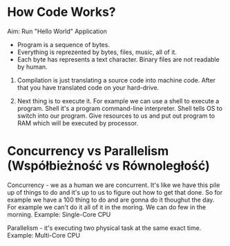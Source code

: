 # How Code Works? 

Aim: Run "Hello World" Application

- Program is a sequence of bytes.
- Everything is reprezented by bytes, files, music, all of it.
- Each byte has represents a text character. Binary files are not readable by human. 

1. Compilation is just translating a source code into machine code. After that you have translated code on your hard-drive. 

2. Next thing is to execute it. For example we can use a shell to execute a program. Shell it's a program command-line interpreter. Shell tells OS to switch into our program. Give resources to us and put out program to RAM which will be executed by processor.


# Concurrency vs Parallelism (Współbieżność vs Równoległość)

Concurrency - we as a human we are concurrent. It's like we have this pile up of things to do and it's up to us to figure out how to get that done. So for example we have a 100 thing to do and are gonna do it thoughut the day. For example we can't do it all of it in the moring. We can do few in the morning. 
Example: Single-Core CPU

Parallelism - it's executing two physical task at the same exact time. 
Example: Multi-Core CPU
